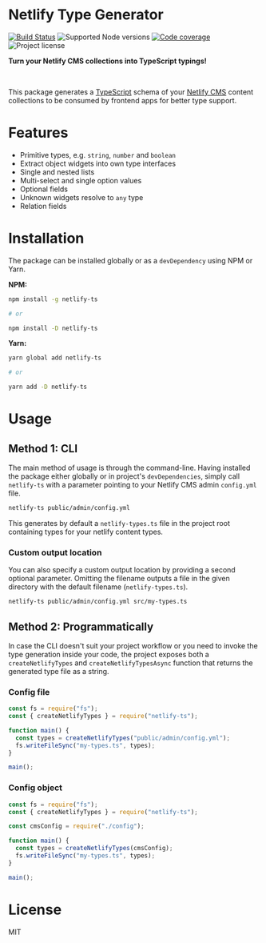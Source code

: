 # Netlify Type Generator

[![Build Status](https://img.shields.io/endpoint.svg?url=https%3A%2F%2Factions-badge.atrox.dev%2Fjsaari97%2Fnetlify-ts%2Fbadge%3Fref%3Dmaster&style=flat)](https://actions-badge.atrox.dev/jsaari97/netlify-ts/goto?ref=master)
![Supported Node versions](https://img.shields.io/node/v/netlify-ts)
[![Code coverage](https://img.shields.io/codecov/c/gh/jsaari97/netlify-ts)](https://app.codecov.io/gh/jsaari97/netlify-ts/)
![Project license](https://img.shields.io/npm/l/netlify-ts)

**Turn your Netlify CMS collections into TypeScript typings!**

<br />

This package generates a [TypeScript](https://www.typescriptlang.org/) schema of your [Netlify CMS](https://www.netlifycms.org/) content collections to be consumed by frontend apps for better type support.

# Features

- Primitive types, e.g. `string`, `number` and `boolean`
- Extract object widgets into own type interfaces
- Single and nested lists
- Multi-select and single option values
- Optional fields
- Unknown widgets resolve to `any` type
- Relation fields

# Installation

The package can be installed globally or as a `devDependency` using NPM or Yarn.

**NPM:**

```bash
npm install -g netlify-ts

# or

npm install -D netlify-ts
```

**Yarn:**

```bash
yarn global add netlify-ts

# or

yarn add -D netlify-ts
```

# Usage

## Method 1: CLI

The main method of usage is through the command-line. Having installed the package either globally or in project's `devDependencies`, simply call `netlify-ts` with a parameter pointing to your Netlify CMS admin `config.yml` file.

```bash
netlify-ts public/admin/config.yml
```

This generates by default a `netlify-types.ts` file in the project root containing types for your netlify content types.

### Custom output location

You can also specify a custom output location by providing a second optional parameter. Omitting the filename outputs a file in the given directory with the default filename (`netlify-types.ts`).

```bash
netlify-ts public/admin/config.yml src/my-types.ts
```

## Method 2: Programmatically

In case the CLI doesn't suit your project workflow or you need to invoke the type generation inside your code, the project exposes both a `createNetlifyTypes` and `createNetlifyTypesAsync` function that returns the generated type file as a string.

### Config file

```javascript
const fs = require("fs");
const { createNetlifyTypes } = require("netlify-ts");

function main() {
  const types = createNetlifyTypes("public/admin/config.yml");
  fs.writeFileSync("my-types.ts", types);
}

main();
```

### Config object

```javascript
const fs = require("fs");
const { createNetlifyTypes } = require("netlify-ts");

const cmsConfig = require("./config");

function main() {
  const types = createNetlifyTypes(cmsConfig);
  fs.writeFileSync("my-types.ts", types);
}

main();
```

# License

MIT

